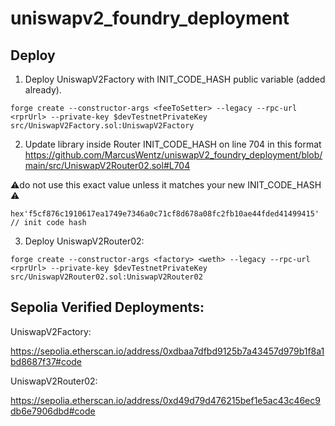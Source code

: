 # uniswapv2_foundry_deployment

## Deploy

1. Deploy UniswapV2Factory with INIT_CODE_HASH public variable (added already).

```shell
forge create --constructor-args <feeToSetter> --legacy --rpc-url <rprUrl> --private-key $devTestnetPrivateKey src/UniswapV2Factory.sol:UniswapV2Factory 
```

2. Update library inside Router INIT_CODE_HASH on line 704 in this format https://github.com/MarcusWentz/uniswapV2_foundry_deployment/blob/main/src/UniswapV2Router02.sol#L704 

⚠️do not use this exact value unless it matches your new INIT_CODE_HASH ⚠️

```solidity
hex'f5cf876c1910617ea1749e7346a0c71cf8d678a08fc2fb10ae44fded41499415' // init code hash
```

3. Deploy UniswapV2Router02:

```
forge create --constructor-args <factory> <weth> --legacy --rpc-url <rprUrl> --private-key $devTestnetPrivateKey src/UniswapV2Router02.sol:UniswapV2Router02 
```

## Sepolia Verified Deployments:

UniswapV2Factory:

https://sepolia.etherscan.io/address/0xdbaa7dfbd9125b7a43457d979b1f8a1bd8687f37#code

UniswapV2Router02:

https://sepolia.etherscan.io/address/0xd49d79d476215bef1e5ac43c46ec9db6e7906dbd#code
